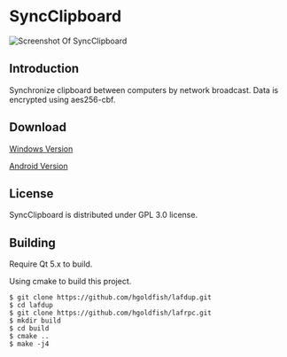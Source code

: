 SyncClipboard
=============

![Screenshot Of SyncClipboard](https://raw.githubusercontent.com/hgoldfish/lafdup/master/images/screenshot.png)


Introduction
------------

Synchronize clipboard between computers by network broadcast. Data is encrypted using aes256-cbf.


Download
--------

[Windows Version](https://qtng.org/lafdup.7z)

[Android Version](https://play.google.com/store/apps/details?id=com.hgoldfish.lafdup)


License
-------

SyncClipboard is distributed under GPL 3.0 license.


Building
--------

Require Qt 5.x to build.

Using cmake to build this project.

    $ git clone https://github.com/hgoldfish/lafdup.git
    $ cd lafdup
    $ git clone https://github.com/hgoldfish/lafrpc.git
    $ mkdir build
    $ cd build
    $ cmake ..
    $ make -j4
